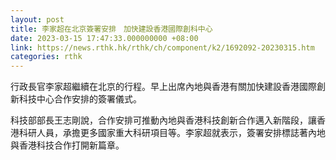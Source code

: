 ```yaml
---
layout: post
title: 李家超在北京簽署安排　加快建設香港國際創科中心
date: 2023-03-15 17:47:33.000000000 +08:00
link: https://news.rthk.hk/rthk/ch/component/k2/1692092-20230315.htm
categories: rthk
---
```


行政長官李家超繼續在北京的行程。早上出席內地與香港有關加快建設香港國際創新科技中心合作安排的簽署儀式。

科技部部長王志剛說，合作安排可推動內地與香港科技創新合作邁入新階段，讓香港科研人員，承擔更多國家重大科研項目等。李家超就表示，簽署安排標誌著內地與香港科技合作打開新篇章。

